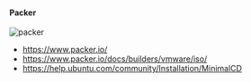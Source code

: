 #### Packer

![packer](https://www.datocms-assets.com/2885/1588887894-packerprimarylogofullcolorrgb.svg)

 - https://www.packer.io/
 - https://www.packer.io/docs/builders/vmware/iso/
 - https://help.ubuntu.com/community/Installation/MinimalCD
